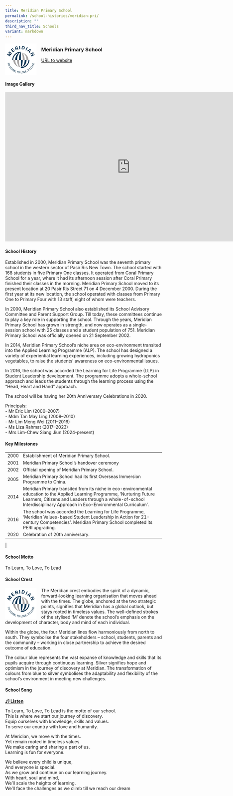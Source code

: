```yaml
---
title: Meridian Primary School
permalink: /school-histories/meridian-pri/
description: ""
third_nav_title: Schools
variant: markdown
---
```

<img align="left" style="width:20%;margin-right:15px;" src="/images/meridianpri1.png">

### **Meridian Primary School**
[URL to website](https://meridianpri.moe.edu.sg/)

<br clear="left">

#### **Image Gallery**
<iframe src="https://docs.google.com/presentation/d/e/2PACX-1vTadg1R63i2G1zZg-6ngNAFcr5I9m8Tt8NiiOH7Sua0dyviE8n5lTL2BoZIkIF3KFyEniOmYZEbY1bD/embed?start=false&amp;loop=true&amp;delayms=5000" frameborder="0" width="800" height="479" allowfullscreen="true"></iframe>


#### **School History**
Established in 2000, Meridian Primary School was the seventh primary school in the western sector of Pasir Ris New Town. The school started with 168 students in five Primary One classes. It operated from Coral Primary School for a year, where it had its afternoon session after Coral Primary finished their classes in the morning. Meridian Primary School moved to its present location at 20 Pasir Ris Street 71 on 4 December 2000. During the first year at its new location, the school operated with classes from Primary One to Primary Four with 13 staff, eight of whom were teachers.

In 2000, Meridian Primary School also established its School Advisory Committee and Parent Support Group. Till today, these committees continue to play a key role in supporting the school. Through the years, Meridian Primary School has grown in strength, and now operates as a single-session school with 25 classes and a student population of 751. Meridian Primary School was officially opened on 21 September 2002.

In 2014, Meridian Primary School’s niche area on eco-environment transited into the Applied Learning Programme (ALP). The school has designed a variety of experiential learning experiences, including growing hydroponics vegetables, to raise the students’ awareness on eco-environmental issues.

In 2016, the school was accorded the Learning for Life Programme (LLP) in Student Leadership development. The programme adopts a whole-school approach and leads the students through the learning process using the “Head, Heart and Hand” approach.  
  
The school will be having her 20th&nbsp;Anniversary Celebrations in 2020.

Principals:<br>
\- Mr Eric Lim (2000–2007)<br>
\- Mdm Tan May Ling (2008–2010)<br>
\- Mr Lim Meng Wei (2011–2016)<br>
\- Ms Liza Rahmat (2017–2023)<br>
\- Mrs Lim-Chew Siang Jiun (2024-present) 

#### **Key Milestones**

|  |  |
|:---:|---|
| 2000 | Establishment of Meridian Primary School. |
| 2001 | Meridian Primary School’s handover ceremony |
| 2002 | Official opening of Meridian Primary School. |
| 2005 | Meridian Primary School had its first Overseas Immersion Programme to China. |
| 2014 | Meridian Primary transited from its niche in eco-environmental education to the Applied Learning Programme, ‘Nurturing Future Learners, Citizens and Leaders through a whole-of-school Interdisciplinary Approach in Eco-Environmental Curriculum’. |
| 2016 | The school was accorded the Learning for Life Programme, ‘Meridian Values-based Student Leadership in Action for 21-century Competencies’. Meridian Primary School completed its PERI upgrading. |
| 2020 | Celebration of 20th anniversary. |
|

#### **School Motto**
To Learn, To Love, To Lead

#### **School Crest**
<img align="left" style="width:20%;margin-right:15px;" src="/images/meridianpri1.png">

The Meridian crest embodies the spirit of a dynamic, forward-looking learning organisation that moves ahead with the times. The globe, anchored at the two strategic points, signifies that Meridian has a global outlook, but stays rooted in timeless values. The well-defined strokes of the stylised ‘M’ denote the school’s emphasis on the development of character, body and mind of each individual.

Within the globe, the four Meridian lines flow harmoniously from north to south. They symbolise the four stakeholders – school, students, parents and the community – working in close partnership to achieve the desired outcome of education.

The colour blue represents the vast expanse of knowledge and skills that its pupils acquire through continuous learning. Silver signifies hope and optimism in the journey of discovery at Meridian. The transformation of colours from blue to silver symbolises the adaptability and flexibility of the school’s environment in meeting new challenges.

#### **School Song**
<a target="\_blank" href="https://drive.google.com/file/d/1BQeA3MAla5t66c78uDG4MMytgSiHqgTg/view?usp=share_link">**♫ Listen**</a>

To Learn, To Love, To Lead is the motto of our school.<br>
This is where we start our journey of discovery.<br>
Equip ourselves with knowledge, skills and values.<br>
To serve our country with love and humanity.

At Meridian, we move with the times.<br>
Yet remain rooted in timeless values.<br>
We make caring and sharing a part of us.<br>
Learning is fun for everyone.

We believe every child is unique,<br>
And everyone is special.<br>
As we grow and continue on our learning journey.<br>
With heart, soul and mind,<br>
We’ll scale the heights of learning.<br>
We’ll face the challenges as we climb till we reach our dream